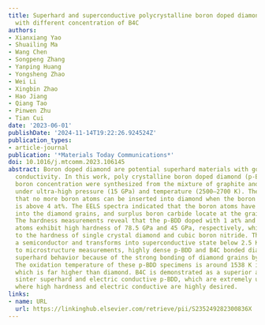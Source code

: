 ```yaml
---
title: Superhard and superconductive polycrystalline boron doped diamond synthesized
  with different concentration of B4C
authors:
- Xianxiang Yao
- Shuailing Ma
- Wang Chen
- Songpeng Zhang
- Yanping Huang
- Yongsheng Zhao
- Wei Li
- Xingbin Zhao
- Hao Jiang
- Qiang Tao
- Pinwen Zhu
- Tian Cui
date: '2023-06-01'
publishDate: '2024-11-14T19:22:26.924524Z'
publication_types:
- article-journal
publication: '*Materials Today Communications*'
doi: 10.1016/j.mtcomm.2023.106145
abstract: Boron doped diamond are potential superhard materials with good electric
  conductivity. In this work, poly­ crystalline boron doped diamond (p-BDD) with different
  boron concentration were synthesized from the mixture of graphite and boron carbide
  under ultra-high pressure (15 GPa) and temperature (2500–2700 K). The results indicate
  that no more boron atoms can be inserted into diamond when the boron concentration
  is above 4 at%. The EELS spectra indicated that the boron atoms have been doped
  into the diamond grains, and surplus boron carbide locate at the grain boundary.
  The hardness measurements reveal that the p-BDD doped with 1 at% and 23 at% boron
  atoms exhibit high hardness of 78.5 GPa and 45 GPa, respectively, which is equivalent
  to the hardness of single crystal diamond and cubic boron nitride. The p-BDD is
  a semiconductor and transforms into superconductive state below 2.5 K. According
  to microstructure measurements, highly dense p-BDD and B4C bonded diamond exhibit
  superhard behavior because of the strong bonding of diamond grains by B4C additives.
  The oxidation temperature of these p-BDD specimens is around 1538 K in the air,
  which is far higher than diamond. B4C is demonstrated as a superior additive to
  sinter superhard and electric conductive p-BDD, which are extremely useful in areas
  where high hardness and electric conductive are highly desired.
links:
- name: URL
  url: https://linkinghub.elsevier.com/retrieve/pii/S235249282300836X
---
```

